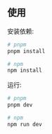 ## 使用

安装依赖:

```bash
# pnpm
pnpm install

# npm
npm install
```

运行:

```bash
# pnpm
pnpm dev

# npm
npm run dev
```

